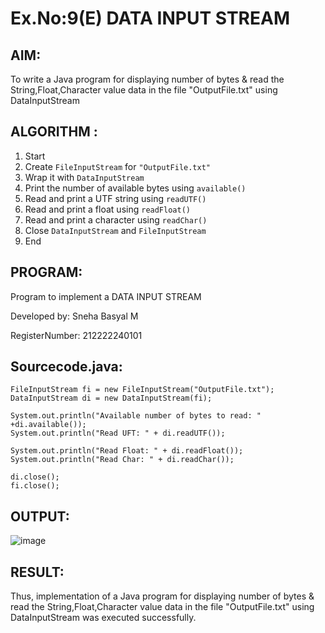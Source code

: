 # Ex.No:9(E) DATA INPUT STREAM

## AIM:
To write a Java program for displaying number of bytes & read the String,Float,Character value data in the  file "OutputFile.txt" using DataInputStream

## ALGORITHM :
1. Start
2. Create `FileInputStream` for `"OutputFile.txt"`
3. Wrap it with `DataInputStream`
4. Print the number of available bytes using `available()`
5. Read and print a UTF string using `readUTF()`
6. Read and print a float using `readFloat()`
7. Read and print a character using `readChar()`
8. Close `DataInputStream` and `FileInputStream`
9. End

## PROGRAM:

Program to implement a DATA INPUT STREAM

Developed by: Sneha Basyal M

RegisterNumber: 212222240101


## Sourcecode.java:
```
FileInputStream fi = new FileInputStream("OutputFile.txt");
DataInputStream di = new DataInputStream(fi);
    
System.out.println("Available number of bytes to read: " +di.available());
System.out.println("Read UFT: " + di.readUTF());
    
System.out.println("Read Float: " + di.readFloat());
System.out.println("Read Char: " + di.readChar());
 
di.close();
fi.close();
```

## OUTPUT:
![image](https://github.com/user-attachments/assets/593ee527-5a47-4859-8c9a-dfec382325fc)



## RESULT:
Thus, implementation of  a Java program for displaying number of bytes & read the String,Float,Character value data in the  file "OutputFile.txt" using DataInputStream was executed successfully.


